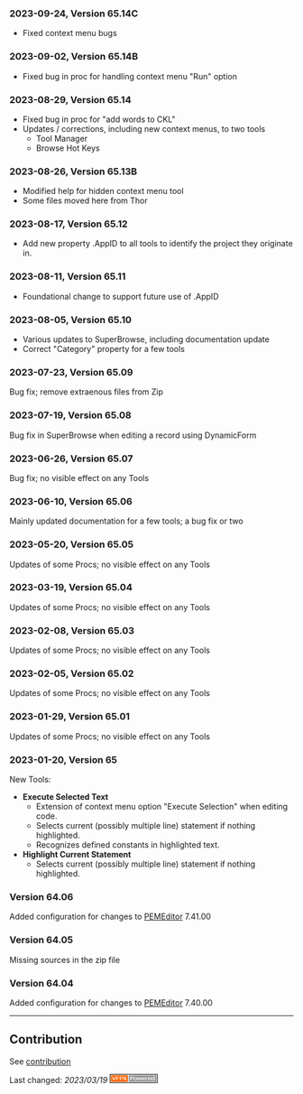 ### 2023-09-24, Version 65.14C
* Fixed context menu bugs

### 2023-09-02, Version 65.14B
* Fixed bug in proc for handling context menu "Run" option

### 2023-08-29, Version 65.14
* Fixed bug in proc for "add words to CKL"
* Updates / corrections, including new context menus, to two tools
    * Tool Manager
    * Browse Hot Keys

### 2023-08-26, Version 65.13B
* Modified help for hidden context menu tool
* Some files moved here from Thor

### 2023-08-17, Version 65.12
* Add new property .AppID to all tools to identify the project they originate in.

### 2023-08-11, Version 65.11
* Foundational change to support future use of .AppID

### 2023-08-05, Version 65.10
* Various updates to SuperBrowse, including documentation update
* Correct "Category" property for a few tools

### 2023-07-23, Version 65.09
Bug fix; remove extraenous files from Zip

### 2023-07-19, Version 65.08
Bug fix in SuperBrowse when editing a record using DynamicForm

### 2023-06-26, Version 65.07
Bug fix; no visible effect on any Tools

### 2023-06-10, Version 65.06
Mainly updated documentation for a few tools; a bug fix or two

### 2023-05-20, Version 65.05
Updates of some Procs; no visible effect on any Tools

### 2023-03-19, Version 65.04
Updates of some Procs; no visible effect on any Tools

### 2023-02-08, Version 65.03
Updates of some Procs; no visible effect on any Tools

### 2023-02-05, Version 65.02
Updates of some Procs; no visible effect on any Tools

### 2023-01-29, Version 65.01
Updates of some Procs; no visible effect on any Tools

### 2023-01-20, Version 65
New Tools:
* **Execute Selected Text**
    * Extension of context menu option "Execute Selection" when editing code.
    * Selects current (possibly multiple line) statement if nothing highlighted.
    * Recognizes defined constants in highlighted text.
* **Highlight Current Statement**
    * Selects current (possibly multiple line) statement if nothing highlighted.

### Version 64.06
Added configuration for changes to [PEMEditor](https://github.com/VFPX/PEMEditor) 7.41.00

### Version 64.05
Missing sources in the zip file

### Version 64.04
Added configuration for changes to [PEMEditor](https://github.com/VFPX/PEMEditor) 7.40.00

----
## Contribution
See [contribution](./.github/CONTRIBUTING.md)

Last changed: _2023/03/19_ ![Picture](./docs/images/vfpxpoweredby_alternative.gif)